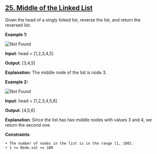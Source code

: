 <h2><a href="https://leetcode.com/problems/middle-of-the-linked-list/description/">25. Middle of the Linked List</a></h2>

Given the head of a singly linked list, reverse the list, and return the reversed list.

**Example 1:**

<img src="https://assets.leetcode.com/uploads/2021/07/23/lc-midlist1.jpg" alt="Not Found">

**Input**: head = [1,2,3,4,5]

**Output**: [3,4,5]

**Explanation**: The middle node of the list is node 3.


**Example 2:**

<img src="https://assets.leetcode.com/uploads/2021/07/23/lc-midlist2.jpg" alt="Not Found">

**Input**: head = [1,2,3,4,5,6]

**Output**: [4,5,6]

**Explanation**: Since the list has two middle nodes with values 3 and 4, we return the second one.



**Constraints**:

    • The number of nodes in the list is in the range [1, 100].
    • 1 <= Node.val <= 100